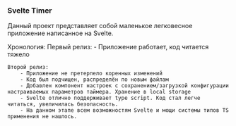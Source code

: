 ### Svelte Timer
Данный проект представляет собой маленькое легковесное приложение написанное на Svelte.

Хронология:
    Первый релиз:
        - Приложение работает, код читается тяжело

    Второй релиз:
        - Приложение не претерпело коренных изменений 
        - Код был подчищен, распределён по новым файлам
        - Добавлен компонент настроек с сохранением/загрузкой конфигурации настраиваемых параметров таймера. Хранение в local storage
        - Svelte отлично поддерживает type script. Код стал легче читаться, увеличилась безопасность.
        - На данном этапе всем возможностям Svelte и мощи системы типов TS применения не нашлось. 